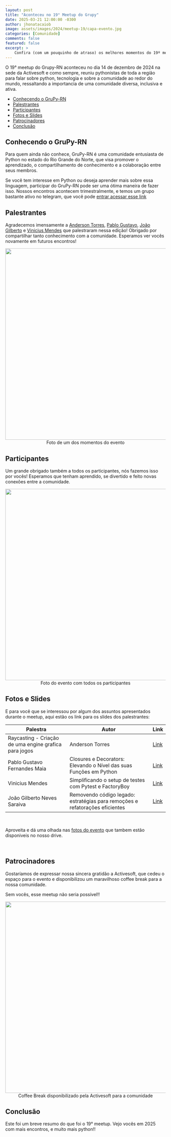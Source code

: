 ```yaml
---
layout: post
title: "Aconteceu no 19° Meetup do Grupy"
date: 2025-03-21 12:00:00 -0300
author: jhonatacaiob
image: assets/images/2024/meetup-19/capa-evento.jpg
categories: [Comunidade]
comments: false
featured: false
excerpt: >
    Confira (com um pouquinho de atraso) os melhores momentos do 19º meetup do GruPy-RN
---
```


O 19° meetup do Grupy-RN aconteceu no dia 14 de dezembro de 2024 na sede da Activesoft e como sempre, reuniu pythonistas de toda a região para falar sobre python, tecnologia e sobre a comunidade ao redor do mundo, ressaltando a importancia de uma comunidade diversa, inclusiva e ativa.

- [Conhecendo o GruPy-RN](#conhecendo-o-grupy-rn)
- [Palestrantes](#palestrantes)
- [Participantes](#participantes)
- [Fotos e Slides](#fotos-e-slides)
- [Patrocinadores](#patrocinadores)
- [Conclusão](#conclusão)


## Conhecendo o GruPy-RN

Para quem ainda não conhece, GruPy-RN é uma comunidade entusiasta de Python no estado do Rio Grande do Norte, que visa promover o aprendizado, o compartilhamento de conhecimento e a colaboração entre seus membros.

Se você tem interesse em Python ou deseja aprender mais sobre essa linguagem, participar do GruPy-RN pode ser uma ótima maneira de fazer isso. Nossos encontros acontecem trimestralmente, e temos um grupo bastante ativo no telegram, que você pode [entrar acessar esse link](https://t.me/GrupyRN)


## Palestrantes

Agradecemos imensamente a [Anderson Torres](https://github.com/AndersonPTSN), [Pablo Gustavo](https://github.com/Pablo1Gustavo), [João Gilberto](https://github.com/0jonjo) e [Vinicius Mendes](https://github.com/vbmendes) que palestraram nessa edição! Obrigado por compartilhar tanto conhecimento com a comunidade. Esperamos ver vocês novamente em futuros encontros!

<div style="text-align:center">
    <img src="{{ site.baseurl }}/assets/images/2024/meetup-19/palestrante.jpg"  style="width: 600px; height: auto;"/>
    <figcaption>Foto de um dos momentos do evento</figcaption>
</div>


## Participantes

Um grande obrigado também a todos os participantes, nós fazemos isso por vocês! Esperamos que tenham aprendido, se divertido e feito novas conexões entre a comunidade.

<div style="text-align:center">
    <img src="{{ site.baseurl }}/assets/images/2024/meetup-19/capa-evento.jpg"  style="width: 600px; height: auto;"/>
    <figcaption>Foto do evento com todos os participantes</figcaption>
</div>

## Fotos e Slides

E para você que se interessou por algum dos assuntos apresentados durante o meetup, aqui estão os link para os slides dos palestrantes:

| Palestra | Autor | Link |
| --- | --- | --- |
| Raycasting - Criação de uma engine grafica para jogos | Anderson Torres | [Link](https://www.canva.com/design/DAGY1BND7Qw/mbCvEuQYZ8ZOshTIiMt06Q/view?utm_content=DAGY1BND7Qw&utm_campaign=designshare&utm_medium=link2&utm_source=uniquelinks&utlId=h12d00bda47) |
| Pablo Gustavo Fernandes Maia | Closures e Decorators: Elevando o Nível das suas Funções em Python | [Link](https://docs.google.com/presentation/d/14NdrJM8QIvXDZ8GWef-5H5vqAq0HYeqF6tdsZwBavQI/edit?usp=sharing) |
| Vinicius Mendes |	Simplificando o setup de testes com Pytest e FactoryBoy | [Link](https://docs.google.com/presentation/d/1ZViT6BtYINAjjfqDF4sTCDZfCo6pzYVtFL5Fhb897Dw/edit) |
| João Gilberto Neves Saraiva | Removendo código legado: estratégias para remoções e refatorações eficientes | [Link](https://docs.google.com/presentation/d/13OqTz1hSSxCMlK4N3GdNAX42PmWJHRCkVyDcsLblhWo/edit?usp=sharing)|

<br />

Aproveita e dá uma olhada nas [fotos do evento](https://drive.google.com/drive/folders/1uvcQCw61CRZv8geik0SKRIgS1fX1iU_J?usp=sharing) que tambem estão disponiveis no nosso drive.

<br />

## Patrocinadores

Gostaríamos de expressar nossa sincera gratidão a Activesoft, que cedeu o espaço para o evento e disponibilizou um maravilhoso coffee break para a nossa comunidade.

Sem vocês, esse meetup não seria possível!!

<div style="text-align:center">
    <img src="{{ site.baseurl }}/assets/images/2024/meetup-19/coffe-break.jpg"  style="width: 600px; height: auto;"/>
    <figcaption>Coffee Break disponibilizado pela Activesoft para a comunidade</figcaption>
</div>

## Conclusão

Este foi um breve resumo do que foi o 19° meetup. Vejo vocês em 2025 com mais encontros, e muito mais python!!
